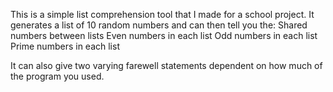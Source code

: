 This is a simple list comprehension tool that I made for a school project. It generates a list of 10 random numbers and can then tell you the:
Shared numbers between lists
Even numbers in each list
Odd numbers in each list
Prime numbers in each list

It can also give two varying farewell statements dependent on how much of the program you used.